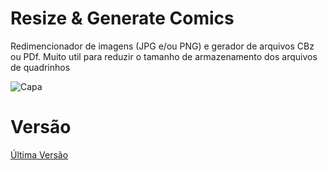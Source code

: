 
# Resize & Generate Comics

Redimencionador de imagens (JPG e/ou PNG) e gerador de arquivos CBz ou PDf.
Muito util para reduzir o tamanho de armazenamento dos arquivos de quadrinhos

![Capa](https://user-images.githubusercontent.com/13087389/126058296-27a3cca2-a8eb-4f02-99b7-2e00745e7a74.png)

# Versão
[Última Versão](https://github.com/heliomarpm/ResizeImages/releases/latest)
